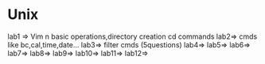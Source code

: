 # Unix
lab1 => Vim n basic operations,directory creation cd commands
lab2=> cmds like bc,cal,time,date...
lab3=> filter cmds (5questions)
lab4=> 
lab5=>
lab6=>
lab7=>
lab8=>
lab9=>
lab10=>
lab11=>
lab12=>
